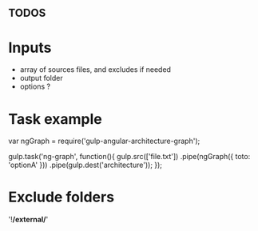 ## TODOS

# Inputs

- array of sources files, and excludes if needed
- output folder
- options ?

# Task example

var ngGraph = require('gulp-angular-architecture-graph');

gulp.task('ng-graph', function(){
    gulp.src(['file.txt'])
        .pipe(ngGraph({
            toto: 'optionA'
        }))
        .pipe(gulp.dest('architecture'));
});


# Exclude folders

'!**/external/**'